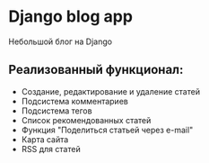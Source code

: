 # Django blog app

Небольшой блог на Django

## Реализованный функционал:

* Создание, редактирование и удаление статей
* Подсистема комментариев
* Подсистема тегов
* Список рекомендованных статей
* Функция "Поделиться статьей через e-mail"
* Карта сайта
* RSS для статей

